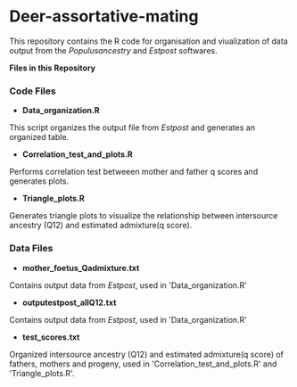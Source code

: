 # Deer-assortative-mating
This repository contains the R code for organisation and viualization of data output from the _Populusancestry_ and _Estpost_ softwares.

**Files in this Repository**

### Code Files

- **Data_organization.R**

This script organizes the output file from _Estpost_ and generates an organized table.

- **Correlation_test_and_plots.R**

Performs correlation test betweeen mother and father q scores and generates plots.

- **Triangle_plots.R**

Generates triangle plots to visualize the relationship between intersource ancestry (Q12) and estimated admixture(q score).

### Data Files

- **mother_foetus_Qadmixture.txt**

Contains output data from _Estpost_, used in 'Data_organization.R'

- **outputestpost_allQ12.txt**

Contains output data from _Estpost_, used in 'Data_organization.R'

- **test_scores.txt**

Organized intersource ancestry (Q12) and estimated admixture(q score) of fathers, mothers and progeny, used in 'Correlation_test_and_plots.R' and 'Triangle_plots.R'.
